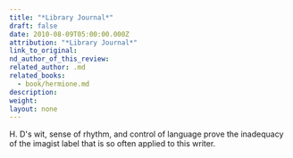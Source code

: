 ```yaml
---
title: "*Library Journal*"
draft: false
date: 2010-08-09T05:00:00.000Z
attribution: "*Library Journal*"
link_to_original:
nd_author_of_this_review:
related_author: .md
related_books:
  - book/hermione.md
description:
weight:
layout: none
---
```

H. D's wit, sense of rhythm, and control of language prove the inadequacy of the imagist label that is so often applied to this writer.

